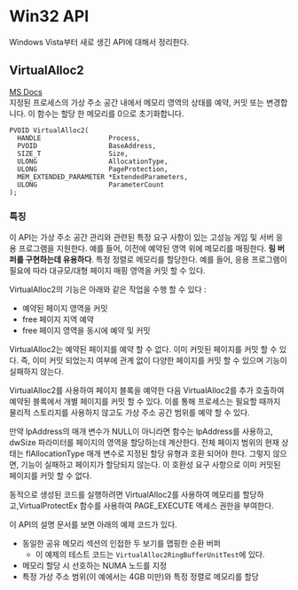 # Win32 API
Windows Vista부터 새로 생긴 API에 대해서 정리한다.
  

## VirtualAlloc2
[MS Docs](https://docs.microsoft.com/ko-kr/windows/win32/api/memoryapi/nf-memoryapi-virtualalloc2)  
지정된 프로세스의 가상 주소 공간 내에서 메모리 영역의 상태를 예약, 커밋 또는 변경합니다. 이 함수는 할당 한 메모리를 0으로 초기화합니다.  
  
```
PVOID VirtualAlloc2(
  HANDLE                 Process,
  PVOID                  BaseAddress,
  SIZE_T                 Size,
  ULONG                  AllocationType,
  ULONG                  PageProtection,
  MEM_EXTENDED_PARAMETER *ExtendedParameters,
  ULONG                  ParameterCount
);
```  
  
### 특징
이 API는 가상 주소 공간 관리와 관련된 특정 요구 사항이 있는 고성능 게임 및 서버 응용 프로그램을 지원한다. 예를 들어, 이전에 예약된 영역 위에 메모리를 매핑한다. **링 버퍼를 구현하는데 유용하다**. 특정 정렬로 메모리를 할당한다. 예를 들어, 응용 프로그램이 필요에 따라 대규모/대형 페이지 매핑 영역을 커밋 할 수 있다.  
  
VirtualAlloc2의 기능은 아래와 같은 작업을 수행 할 수 있다 :
- 예약된 페이지 영역을 커밋
- free 페이지 지역 예약
- free 페이지 영역을 동시에 예약 및 커밋
  
VirtualAlloc2는 예약된 페이지를 예약 할 수 없다. 이미 커밋된 페이지를 커밋 할 수 있다. 즉, 이미 커밋 되었는지 여부에 관계 없이 다양한 페이지를 커밋 할 수 있으며 기능이 실패하지 않는다.  
  
VirtualAlloc2를 사용하여 페이지 블록을 예약한 다음 VirtualAlloc2를 추가 호출하여 예약된 블록에서 개별 페이지를 커밋 할 수 있다. 이를 통해 프로세스는 필요할 때까지 물리적 스토리지를 사용하지 않고도 가상 주소 공간 범위를 예약 할 수 있다.  
  
만약 lpAddress의 매개 변수가 NULL이 아니라면 함수는 lpAddress를 사용하고, dwSize 파라미터를 페이지의 영역을 할당하는데 계산한다. 전체 페이지 범위의 현재 상태는 flAllocationType 매개 변수로 지정된 할당 유형과 호환 되어야 한다. 그렇지 않으면, 기능이 실패하고 페이지가 할당되지 않는다. 이 호환성 요구 사항으로 이미 커밋된 페이지를 커밋 할 수 없다.    
  
동적으로 생성된 코드를 실행하려면 VirtualAlloc2를 사용하여 메모리를 할당하고,VirtualProtectEx 함수를 사용하여 PAGE_EXECUTE 액세스 권한을 부여한다.  
   
이 API의 설명 문서를 보면 아래의 예제 코드가 있다.  
- 동일한 공유 메모리 섹션의 인접한 두 보기를 맵핑한 순환 버퍼 
    - 이 예제의 테스트 코드는 `VirtualAlloc2RingBufferUnitTest`에 있다.
- 메모리 할당 시 선호하는 NUMA 노드를 지정
- 특정 가상 주소 범위(이 예에서는 4GB 미만)와 특정 정렬로 메모리를 할당
  